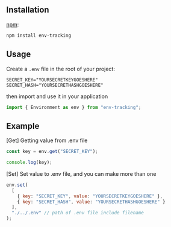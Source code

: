 ## Installation

[npm](https://www.npmjs.com/):

```bash
npm install env-tracking
```

## Usage

Create a `.env` file in the root of your project:

```dosini
SECRET_KEY="YOURSECRETKEYGOESHERE"
SECRET_HASH="YOURSECRETHASHGOESHERE"
```

then import and use it in your application

```javascript
import { Environment as env } from "env-tracking";
```

## Example

[Get] Getting value from .env file

```javascript
const key = env.get("SECRET_KEY");

console.log(key);
```

[Set] Set value to .env file, and you can make more than one

```javascript
env.set(
  [
    { key: "SECRET_KEY", value: "YOURSECRETKEYGOESHERE" },
    { key: "SECRET_HASH", value: "YOURSECRETHASHGOESHERE" }
  ],
  "./../.env" // path of .env file include filename
);
```
